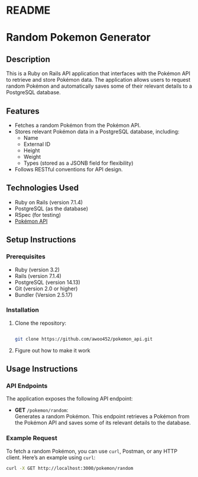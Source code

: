 # README

# Random Pokemon Generator

## Description
This is a Ruby on Rails API application that interfaces with the Pokémon API to retrieve and store Pokémon data. The application allows users to request random Pokémon and automatically saves some of their relevant details to a PostgreSQL database. 

## Features
- Fetches a random Pokémon from the Pokémon API.
- Stores relevant Pokémon data in a PostgreSQL database, including:
  - Name
  - External ID
  - Height
  - Weight
  - Types (stored as a JSONB field for flexibility)
- Follows RESTful conventions for API design.

## Technologies Used
- Ruby on Rails (version 7.1.4)
- PostgreSQL (as the database)
- RSpec (for testing)
- [Pokémon API](https://pokeapi.co/api/v2/)

## Setup Instructions

### Prerequisites
- Ruby (version 3.2)
- Rails (version 7.1.4)
- PostgreSQL (version 14.13)
- Git (version 2.0 or higher)
- Bundler (Version 2.5.17)

### Installation

1. Clone the repository:

   ```bash

   git clone https://github.com/awoo452/pokemon_api.git

2. Figure out how to make it work

## Usage Instructions

### API Endpoints

The application exposes the following API endpoint:

- **GET** `/pokemon/random`:  
  Generates a random Pokémon. This endpoint retrieves a Pokémon from the Pokémon API and saves some of its relevant details to the database.

### Example Request

To fetch a random Pokémon, you can use `curl`, Postman, or any HTTP client. Here’s an example using `curl`:

```bash
curl -X GET http://localhost:3000/pokemon/random
